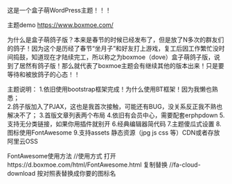这是一个盒子萌WordPress主题！！！

主题demo https://www.boxmoe.com/

为什么是盒子萌鸽子版？本来是春节的时候已经发布了，但是放了N多次的群友们的鸽子！因为这个是历经了春节“坐月子”和好友打上游戏，复工后因工作繁忙没时间捣鼓，知道现在才陆续完工，所以称之为boxmoe（dove）盒子萌鸽子版，说到了居然有鸽子版！那么就代表了boxmoe主题会有继续其他的版本出来！只是要等待和被放鸽子的心态！！

主题说明：
1.依旧使用bootstrap框架完成！为什么使用BT框架！因为我懒也熟悉；<br>
2.鸽子版加入了PJAX，这也是我首次接触，可能还有BUG，没关系反正我不熟也解决不了；
3.首版文章列表两个布局
4.依旧有会员中心，需要配套erphpdown
5.支持无分类链接，如果你用插件就别开
6.经典编辑器简代码
7.主题傻瓜式设置
8.图标使用FontAwesome
9.支持assets 静态资源（jpg js css 等）CDN或者存放阿里云OSS

FontAwesome使用方法
//使用方式
打开https://d.boxmoe.com/html/FontAwesome.html 复制替换 
<i class="fa fa-cloud-download"></i>
//fa-cloud-download 按对照表替换成你要的图标名
